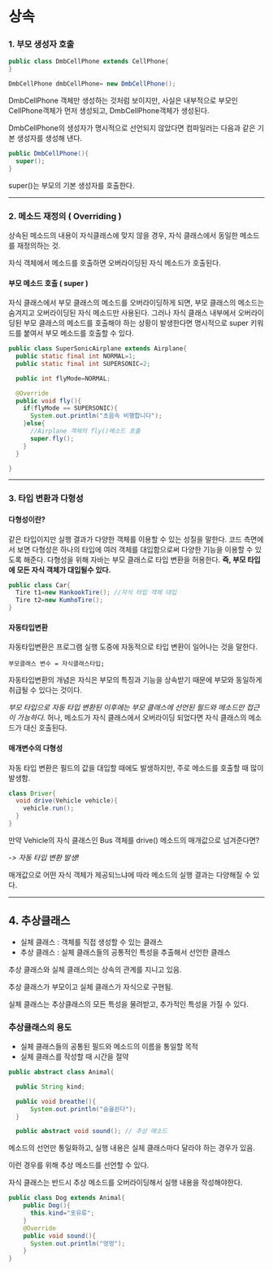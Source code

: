 # 상속



### 1. 부모 생성자 호출 

```java
public class DmbCellPhone extends CellPhone{
}

DmbCellPhone dmbCellPhone= new DmbCellPhone();
```
DmbCellPhone 객체만 생성하는 것처럼 보이지만, 사실은 내부적으로 부모인 CellPhone객체가 먼저 생성되고, DmbCellPhone객체가 생성된다.



DmbCellPhone의 생성자가 명시적으로 선언되지 않았다면 컴파일러는 다음과 같은 기본 생성자를 생성해 낸다.

```java
public DmbCellPhone(){
  super();
}
```
super()는 부모의 기본 생성자를 호출한다.

----------

### 2. 메소드 재정의 ( Overriding )

상속된 메소드의 내용이 자식클래스에 맞지 않을 경우, 자식 클래스에서 동일한 메소드를 재정의하는 것.

자식 객체에서 메소드를 호출하면 오버라이딩된 자식 메소드가 호출된다.


#### 부모 메소드 호출 ( super )

자식 클래스에서 부모 클래스의 메소드를 오버라이딩하게 되면, 부모 클래스의 메소드는 숨겨지고 오버라이딩된 자식 메소드만 사용된다. 그러나 자식 클래스 내부에서 오버라이딩된 부모 클래스의 메소드를 호출해야 하는 상황이 발생한다면 명시적으로 super 키워드를 붙여서 부모 메소드를 호출할 수 있다. 

```java
public class SuperSonicAirplane extends Airplane{
  public static final int NORMAL=1;
  public static final int SUPERSONIC=2;

  public int flyMode=NORMAL;

  @Override
  public void fly(){
    if(flyMode == SUPERSONIC){
      System.out.println("초음속 비행합니다");
    }else{
      //Airplane 객체의 fly()메소드 호출
      super.fly();
    }
  }

}
```
-----



### 3. 타입 변환과 다형성

#### 다형성이란?
같은 타입이지만 실행 결과가 다양한 객체를 이용할 수 있는 성질을 말한다. 코드 측면에서 보면 다형성은 하나의 타입에 여러 객체를 대입함으로써 다양한 기능을 이용할 수 있도록 해준다. 다형성을 위해 자바는 부모 클래스로 타입 변환을 허용한다. **즉, 부모 타입에 모든 자식 객체가 대입될수 있다.**

```java
public class Car{
  Tire t1=new HankookTire(); //자식 타입 객체 대입
  Tire t2=new KumhoTire();
}
```


#### 자동타입변환

자동타입변환은 프로그램 실행 도중에 자동적으로 타입 변환이 일어나는 것을 말한다.

```
부모클래스 변수 = 자식클래스타입;
```
자동타입변환의 개념은 자식은 부모의 특징과 기능을 상속받기 때문에 부모와 동일하게 취급될 수 있다는 것이다.

*부모 타입으로 자동 타입 변환된 이후에는 부모 클래스에 선언된 필드와 메소드만 접근이 가능하다.*
허나, 메소드가 자식 클래스에서 오버라이딩 되었다면 자식 클래스의 메소드가 대신 호출된다.


#### 매개변수의 다형성
자동 타입 변환은 필드의 값을 대입할 때에도 발생하지만, 주로 메소드를 호출할 때 많이 발생함.

```java
class Driver{
  void drive(Vehicle vehicle){
    vehicle.run();
  }
}
```
만약 Vehicle의 자식 클래스인 Bus 객체를 drive() 메소드의 매개값으로 넘겨준다면?

*-> 자동 타입 변환 발생!*

매개값으로 어떤 자식 객체가 제공되느냐에 따라 메소드의 실행 결과는 다양해질 수 있다.



----


## 4. 추상클래스

- 실체 클래스 : 객체를 직접 생성할 수 있는 클래스
- 추상 클래스 : 실체 클래스들의 공통적인 특성을 추출해서 선언한 클래스

추상 클래스와 실체 클래스의는 상속의 관계를 지니고 있음.

추상 클래스가 부모이고 실체 클래스가 자식으로 구현됨.

실체 클래스는 추상클래스의 모든 특성을 물려받고, 추가적인 특성을 가질 수 있다.


### 추상클래스의 용도
- 실체 클래스들의 공통된 필드와 메소드의 이름을 통일할 목적
- 실체 클래스를 작성할 때 시간을 절약




```java
public abstract class Animal{

  public String kind;

  public void breathe(){
      System.out.println("숨을쉰다");
  }

  public abstract void sound(); // 추상 메소드
```
메소드의 선언만 통일화하고, 실행 내용은 실체 클래스마다 달라야 하는 경우가 있음. 

이런 경우를 위해 추상 메소드를 선언할 수 있다.

자식 클래스는 반드시 추상 메소드를 오버라이딩해서 실행 내용을 작성해야한다.

```java
public class Dog extends Animal{
    public Dog(){
      this.kind="포유류";
    }
    @Override
    public void sound(){
      System.out.println("멍멍");
    }
}

```
 
